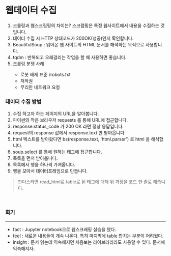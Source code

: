 # 웹데이터 수집

<ol>
  <li>크롤링과 웹스크립핑의 차이는? 스크랩핑은 특정 웹사이트에서 내용을 수집하는 것입니다.</li>
  <li>데이터 수집 시 HTTP 상태코드가 200OK(성공)인지 확인합니다.</li>
  <li>BeautifulSoup : 읽어온 웹 사이트의 HTML 문서를 해석하는 목적으로 사용합니다.</li>
  <li>tqdm : 반복되고 오래걸리는 작업을 할 때 사용하면 좋습니다.</li>
  <li>크롤링 분쟁 사례</li>
  <ul>
  <li>로봇 배제 표준 /robots.txt</li>
  <li>저작권</li>
  <li>무리한 네트워크 요청</li>
  </ul>
 </ol> 

### 데이터 수집 방법

<ol>
  <li>수집 하고자 하는 페이지의 URL을 알아봅니다.</li>
  <li>파이썬의 작은 브라우저 requests 를 통해 URL에 접근합니다.</li>
  <li>response.status_code 가 200 OK 라면 정상 응답입니다.</li>
  <li>request의 response 값에서 response.text 만 받아옵니다.</li>
  <li>html 텍스트를 받아왔다면 bs(response.text, 'html.parser') 로 html 을 해석합니다.</li>
  <li>soup.select 를 통해 원하는 태그에 접근합니다.</li>
  <li>목록을 먼저 받아옵니다.</li>
  <li>목록에서 행을 하나씩 가져옵니다.</li>
  <li>행을 모아서 데이터프레임으로 만듭니다.</li>
</ol>

>판다스라면 read_html로 table로 된 태그에 대해 위 과정을 코드 한 줄로 해줍니다.
<br>

### 회기
---
* fact : Jupyter notebook으로 웹스크래핑 실습을 했다.
* feel : 새로운 내용들이 계속 나온다. 특히 마지막에 table 합치는 부분이 어려웠다.
* insight : 문서 읽는데 익숙해지면 처음보는 라이브러리라도 사용할 수 있다. 문서에 익숙해지자.


